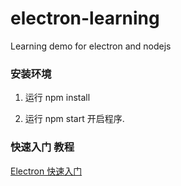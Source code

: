# electron-learning
Learning demo for electron and nodejs



### 安装环境 

1. 运行 npm install

2. 运行 npm start 开启程序.




### 快速入门 教程

[Electron 快速入门](https://github.com/nodejh/nodejh.github.io/issues/39)





